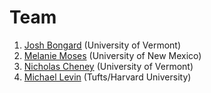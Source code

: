 
# Team

   1. [Josh Bongard](https://www.meclab.org/) (University of Vermont)
   2. [Melanie Moses](moseslab.cs.unm.edu) (University of New Mexico)
   3. [Nicholas Cheney](http://www.uvm.edu/neurobotics) (University of Vermont)
   4. [Michael Levin](https://ase.tufts.edu/biology/labs/levin/) (Tufts/Harvard University)
